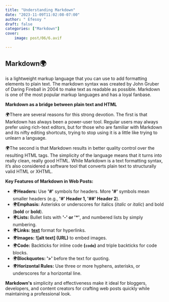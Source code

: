 ```yaml
---
title: "Understanding Markdown"
date: "2023-11-09T11:02:08-07:00"
author: " Efesoy "
draft: false
categories: ["Markdown"]
cover:
    image: post/06/6.avif

---
```

## Markdown🌍
is a lightweight markup language that you can use to add formatting elements to plain text. The markdown syntax was created by John Gruber of Daring Fireball in 2004 to make text as readable as possible. Markdown is one of the most popular markup languages and has a loyal fanbase.

**Markdown as a bridge between plain text and HTML**

🌍There are several reasons for this strong devotion. The first is that Markdown has always been a power-user tool. Regular users may always prefer using rich-text editors, but for those who are familiar with Markdown and its nifty editing shortcuts, trying to stop using it is a little like trying to unlearn a language.

🌍The second is that Markdown results in better quality control over the resulting HTML tags. The simplicity of the language means that it turns into really clean, really good HTML. While Markdown is a text formatting syntax, it’s also considered a software tool that converts plain text to structurally valid HTML or XHTML. 

**Key Features of Markdown in Web Posts:**
- 🌍**Headers:** Use **'#'** symbols for headers. More **'#'** symbols mean smaller headers (e.g., **'#' Header 1, '##' Header 2**).
- 🌍**Emphasis:** Asterisks or underscores for italics (*italic* or _italic_) and bold (**bold** or __bold__).
- 🌍**Lists:** Bullet lists with **'-' or '*'**, and numbered lists by simply numbering.
- 🌍**Links:** **[text](URL)** format for hyperlinks.
- 🌍**Images:** **![alt text] (URL)** to embed images.
- 🌍**Code:** Backticks for inline code **(`code`)** and triple backticks for code blocks.
- 🌍**Blockquotes: '>'** before the text for quoting.
- 🌍**Horizontal Rules:** Use three or more hyphens, asterisks, or underscores for a horizontal line.

**Markdown's** simplicity and effectiveness make it ideal for bloggers, developers, and content creators for crafting web posts quickly while maintaining a professional look.





